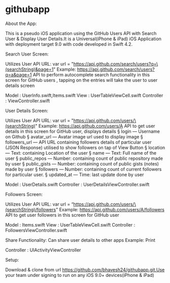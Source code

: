 # githubapp

About the App:

This is a pseudo iOS application using the GitHub Users API with Search User & Display User Details.It is a Universal(iPhone & iPad) iOS Application with deployment target 9.0 with code developed in Swift 4.2.


Search User Screen:


Utilizes User API URL: 
var url = "https://api.github.com/search/users?q=\(searchString)&page=1"
Example: https://api.github.com/search/users?q=a&page=1 API to perform autocomplete search functionality in this screen for GitHub users , tapping on the entries will take the user to user details screen

Model : UserInfo.swift,Items.swift
View : UserTableViewCell.swift
Controller : ViewController.swift







































User Details Screen:

Utilizes User API URL: 
var url = "https://api.github.com/users/\(searchString)"
Example: https://api.github.com/users/A API to get user details in this screen for GitHub user,
displays details
§ login — Username on Github
§ avatar_url — Avatar image url used to display image
§ followers_url — API URL containing followers details of particular user (JSON
Response) utilised to show followers on tap of View Button
§ location — Text: containing Location of the user
§ name — Text: Full name of the user
§ public_repos — Number: containing count of public repository made by user
§ public_gists — Number: containing count of public gists (notes) made by user
§ followers — Number: containing count of current followers for particular user.
§ updated_at — Time: last update done by user

Model : UserDetails.swift
Controller : UserDetailsViewController.swift

























Followers Screen:

Utilizes User API URL: 
var url = “https://api.github.com/users/\(searchString)/followers"
Example: https://api.github.com/users/A/followers API to get user followers in this screen for GitHub user

Model : Items.swift
View : UserTableViewCell.swift
Controller : FollowersViewController.swift














































Share Functionality:
Can share user details to other apps Example: Print

Controller : UIActivityViewController








Setup:

Download & clone from url https://github.com/bhavesh24/githubapp.git.Use your team under signing to run on any iOS 9.0+ devices(iPhone & iPad)
